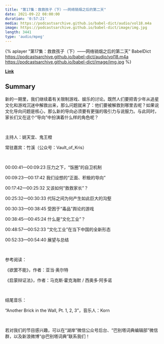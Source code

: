 ```yaml
---
title: "第17集：救救孩子（下）——网络销烟之后的第二天"
date: 2021-09-22 08:00:00
duration: '0:57:21'
media: https://podcastsarchive.github.io/babel-dict/audio/vol18.m4a
image: https://podcastsarchive.github.io/babel-dict/image/img.jpg
length: 3441
type: 'audio/mpeg'
---
```


{% aplayer "第17集：救救孩子（下）——网络销烟之后的第二天" BabelDict  https://podcastsarchive.github.io/babel-dict/audio/vol18.m4a https://podcastsarchive.github.io/babel-dict/image/img.jpg %}

**[Link](https://www.xiaoyuzhoufm.com/episode/614ae37c8e71e16a0a29cdbf)**

## Summary
<p>新的一期里，我们继续着有关限制游戏、娱乐的讨论。既然人们要把青少年从追星文化和游戏沉迷中解救出来，那么问题就来了：他们要被解救到哪里去呢？如果说文化导向问题是核心，那么新的导向必须要有更强的吸引力与说服力。与此同时，家长们又在这个“导向”中扮演着什么样的角色呢？</p><p><br /></p><p>主持人：姚天宜、鬼王橙</p><p>常驻嘉宾：竹溪（公众号：Vault_of_Kris）</p><p><br /></p><p>00:00:41—00:09:23 压力之下，“饭圈”的自卫机制</p><p>00:09:23—00:17:42 我们设想的“正面、积极的导向”</p><p>00:17:42—00:25:32 又该如何“救救家长”？</p><p>00:25:32—00:30:33 代际之间为何产生如此巨大的沟壑</p><p>00:30:33—00:38:45 受困于“毒品”舆论的游戏</p><p>00:38:45—00:45:24 什么是“文化工业”？</p><p>00:48:57—00:52:33 “文化工业”在当下中国的全新形态</p><p>00:52:33—00:54:40 展望与总结</p><p><br /></p><p>参考阅读：</p><p>《欲罢不能》，作者：亚当·奥尔特</p><p>《启蒙辩证法》，作者：马克斯·霍克海默 / 西奥多·阿多诺</p><p><br /></p><p>结尾音乐：</p><p>“Another Brick in the Wall, Pt. 1, 2, 3”，音乐人：Korn</p><p><br /></p><p>若对我们的节目感兴趣，可以在“湖岸”微信公众号后台、“巴别塔词典编辑部”微信群，以及新浪微博“@巴别塔词典”联系我们！</p>
    
